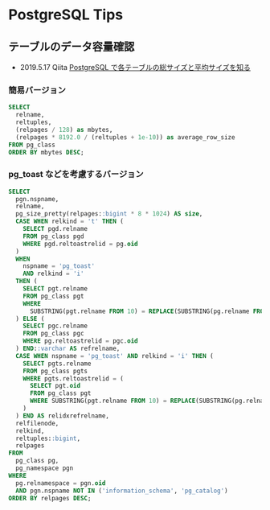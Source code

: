 # PostgreSQL Tips

## テーブルのデータ容量確認

- 2019.5.17 Qiita [PostgreSQL で各テーブルの総サイズと平均サイズを知る][awakia]

### 簡易バージョン

```sql
SELECT
  relname,
  reltuples,
  (relpages / 128) as mbytes,
  (relpages * 8192.0 / (reltuples + 1e-10)) as average_row_size
FROM pg_class
ORDER BY mbytes DESC;
```

### pg_toast などを考慮するバージョン

```sql
SELECT
  pgn.nspname,
  relname,
  pg_size_pretty(relpages::bigint * 8 * 1024) AS size,
  CASE WHEN relkind = 't' THEN (
    SELECT pgd.relname
    FROM pg_class pgd
    WHERE pgd.reltoastrelid = pg.oid
  )
  WHEN
    nspname = 'pg_toast'
    AND relkind = 'i'
  THEN (
    SELECT pgt.relname
    FROM pg_class pgt
    WHERE
      SUBSTRING(pgt.relname FROM 10) = REPLACE(SUBSTRING(pg.relname FROM 10), '_index', '')
  ) ELSE (
    SELECT pgc.relname
    FROM pg_class pgc
    WHERE pg.reltoastrelid = pgc.oid
  ) END::varchar AS refrelname,
  CASE WHEN nspname = 'pg_toast' AND relkind = 'i' THEN (
    SELECT pgts.relname
    FROM pg_class pgts
    WHERE pgts.reltoastrelid = (
      SELECT pgt.oid
      FROM pg_class pgt
      WHERE SUBSTRING(pgt.relname FROM 10) = REPLACE(SUBSTRING(pg.relname FROM 10), '_index', '')
    )
  ) END AS relidxrefrelname,
  relfilenode,
  relkind,
  reltuples::bigint,
  relpages
FROM
  pg_class pg,
  pg_namespace pgn
WHERE
  pg.relnamespace = pgn.oid
  AND pgn.nspname NOT IN ('information_schema', 'pg_catalog')
ORDER BY relpages DESC;
```

[awakia]: https://qiita.com/awakia/items/99c3d114aa16099e825d
